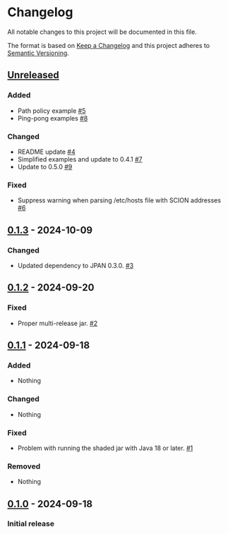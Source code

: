 # Changelog
All notable changes to this project will be documented in this file.

The format is based on [Keep a Changelog](http://keepachangelog.com/en/1.0.0/)
and this project adheres to [Semantic Versioning](http://semver.org/spec/v2.0.0.html).



## [Unreleased]

### Added
- Path policy example [#5](https://github.com/netsec-ethz/scion-java-packet-example/pull/5)
- Ping-pong examples [#8](https://github.com/netsec-ethz/scion-java-packet-example/pull/8)
 
### Changed
- README update [#4](https://github.com/netsec-ethz/scion-java-packet-example/pull/4)
- Simplified examples and update to 0.4.1 [#7](https://github.com/netsec-ethz/scion-java-packet-example/pull/7)
- Update to 0.5.0 [#9](https://github.com/netsec-ethz/scion-java-packet-example/pull/9)

### Fixed
- Suppress warning when parsing /etc/hosts file with SCION addresses
  [#6](https://github.com/netsec-ethz/scion-java-packet-example/pull/6)

## [0.1.3] - 2024-10-09

### Changed
- Updated dependency to JPAN 0.3.0. [#3](https://github.com/netsec-ethz/scion-java-packet-example/pull/3)

## [0.1.2] - 2024-09-20

### Fixed
- Proper multi-release jar. [#2](https://github.com/netsec-ethz/scion-java-packet-example/pull/2)

## [0.1.1] - 2024-09-18

### Added
- Nothing

### Changed
- Nothing

### Fixed
- Problem with running the shaded jar with Java 18 or later. [#1](https://github.com/netsec-ethz/scion-java-packet-example/pull/1)

### Removed
- Nothing

## [0.1.0] - 2024-09-18

### Initial release


[Unreleased]: https://github.com/netsec-ethz/scion-java-packet-example/compare/v0.1.3...HEAD
[0.1.3]: https://github.com/netsec-ethz/scion-java-packet-example/compare/v0.1.2...v0.1.3
[0.1.2]: https://github.com/netsec-ethz/scion-java-packet-example/compare/v0.1.1...v0.1.2
[0.1.1]: https://github.com/netsec-ethz/scion-java-packet-example/compare/v0.1.0...v0.1.1
[0.1.0]: https://github.com/netsec-ethz/scion-java-packet-example/compare/init_root_commit...v0.1.0
